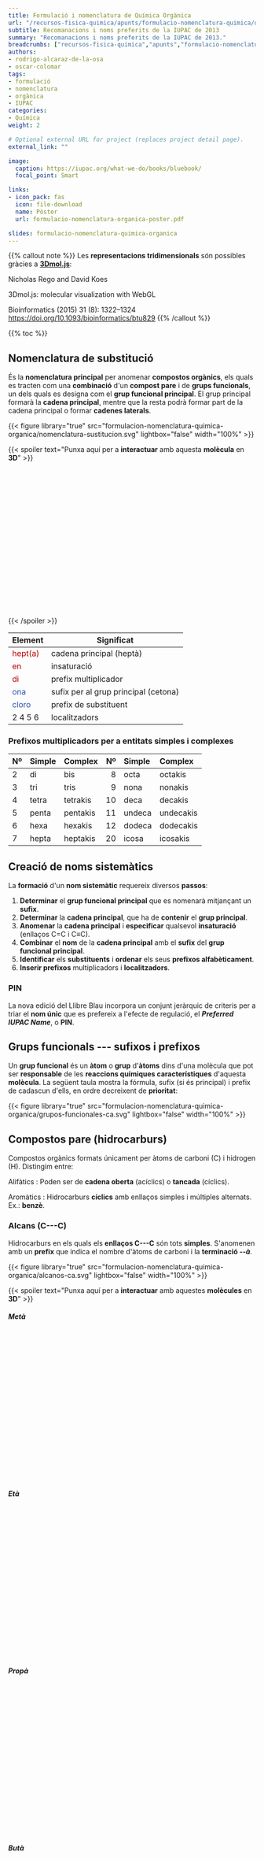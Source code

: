 ```yaml
---
title: Formulació i nomenclatura de Química Orgànica
url: "/recursos-fisica-quimica/apunts/formulacio-nomenclatura-quimica/organica"
subtitle: Recomanacions i noms preferits de la IUPAC de 2013
summary: "Recomanacions i noms preferits de la IUPAC de 2013."
breadcrumbs: ["recursos-fisica-quimica","apunts","formulacio-nomenclatura-quimica"]
authors:
- rodrigo-alcaraz-de-la-osa
- oscar-colomar
tags:
- formulació
- nomenclatura
- orgànica
- IUPAC
categories:
- Química
weight: 2

# Optional external URL for project (replaces project detail page).
external_link: ""

image:
  caption: https://iupac.org/what-we-do/books/bluebook/
  focal_point: Smart

links:
- icon_pack: fas
  icon: file-download
  name: Pòster
  url: formulacio-nomenclatura-organica-poster.pdf

slides: formulacio-nomenclatura-quimica-organica
---
```


<script src="https://3Dmol.csb.pitt.edu/build/3Dmol-min.js"></script>

{{% callout note %}}
Les **representacions tridimensionals** són possibles gràcies a [**3Dmol.js**](https://3dmol.csb.pitt.edu):

Nicholas Rego and David Koes

3Dmol.js: molecular visualization with WebGL

Bioinformatics (2015) 31 (8): 1322–1324 https://doi.org/10.1093/bioinformatics/btu829
{{% /callout %}}

{{% toc %}}

## Nomenclatura de substitució
És la **nomenclatura principal** per anomenar **compostos orgànics**, els quals es tracten com una **combinació** d'un **compost pare** i de **grups funcionals**, un dels quals es designa com el **grup funcional principal**. El grup principal formarà la **cadena principal**, mentre que la resta podrà formar part de la cadena principal o formar **cadenes laterals**.

{{< figure library="true" src="formulacion-nomenclatura-quimica-organica/nomenclatura-sustitucion.svg" lightbox="false" width="100%" >}}

{{< spoiler text="Punxa aquí per a **interactuar** amb aquesta **molècula** en **3D**" >}}
<div style="height: 300px; width: 100%; position: relative;" class='viewer_3Dmoljs' data-href='/media/formulacion-nomenclatura-quimica-organica/sustitucion.sdf' data-backgroundalpha='0.0' data-style='stick;sphere:radius~0.5' data-spin='axis:y'></div>
{{< /spoiler >}}

| Element | Significat |
| --- | --- |
| <span style="color: #b50000">hept(a)</span> | cadena principal (heptà) |
| <span style="color: #b50000">en</span> | insaturació |
| <span style="color: #b50000">di</span> | prefix multiplicador |
| <span style="color: #2a54a9">ona</span> | sufix per al grup principal (cetona) |
| <span style="color: #2a54a9">cloro</span> | prefix de substituent |
| 2 4 5 6 | localitzadors |

### Prefixos multiplicadors per a entitats simples i complexes

| Nº | Simple | Complex | Nº | Simple | Complex |
| :--- | :--- | :--- | ---: | :--- | :--- |
| 2 | di | bis | 8 | octa | octakis |
| 3 | tri | tris | 9 | nona | nonakis |
| 4 | tetra | tetrakis | 10 | deca | decakis |
| 5 | penta | pentakis | 11 | undeca | undecakis |
| 6 | hexa | hexakis | 12 | dodeca | dodecakis |
| 7 | hepta | heptakis | 20 | icosa | icosakis |

## Creació de noms sistemàtics

La **formació** d'un **nom sistemàtic** requereix diversos **passos**:

1. **Determinar** el **grup funcional principal** que es nomenarà mitjançant un **sufix**.
2. **Determinar** la **cadena principal**, que ha de **contenir** el **grup principal**.
3. **Anomenar** la **cadena principal** i **especificar** qualsevol **insaturació** (enllaços C=C i C&equiv;C).
4. **Combinar** el **nom** de la **cadena principal** amb el **sufix** del **grup funcional principal**.
5. **Identificar** els **substituents** i **ordenar** els seus **prefixos alfabèticament**.
6. **Inserir prefixos** multiplicadors i **localitzadors**.

### PIN
La nova edició del Llibre Blau incorpora un conjunt jeràrquic de criteris per a triar el **nom únic** que es prefereix a l'efecte de regulació, el ***Preferred IUPAC Name***, o **PIN**.

## Grups funcionals --- sufixos i prefixos
Un **grup funcional** és un **àtom** o **grup** d'**àtoms** dins d'una molècula que pot ser **responsable** de les **reaccions químiques característiques** d'aquesta **molècula**. La següent taula mostra la fórmula, sufix (si és principal) i prefix de cadascun d'ells, en ordre decreixent de **prioritat**:

{{< figure library="true" src="formulacion-nomenclatura-quimica-organica/grupos-funcionales-ca.svg" lightbox="false" width="100%" >}}

## Compostos pare (hidrocarburs)
Compostos orgànics formats únicament per àtoms de carboni (C) i hidrogen (H). Distingim entre:

Alifàtics
: Poden ser de **cadena oberta** (acíclics) o **tancada** (cíclics).

Aromàtics
: Hidrocarburs **cíclics** amb enllaços simples i múltiples alternats. Ex.: **benzè**.

### Alcans (C---C)
Hidrocarburs en els quals els **enllaços C---C** són tots **simples**. S'anomenen amb un **prefix** que indica el nombre d'àtoms de carboni i la **terminació *--à***.

{{< figure library="true" src="formulacion-nomenclatura-quimica-organica/alcanos-ca.svg" lightbox="false" width="100%" >}}

{{< spoiler text="Punxa aquí per a **interactuar** amb aquestes **molècules** en **3D**" >}}
##### Metà
<div style="height: 300px; width: 100%; position: relative;" class='viewer_3Dmoljs' data-href='/media/formulacion-nomenclatura-quimica-organica/metano.sdf' data-backgroundalpha='0.0' data-style='stick;sphere:radius~0.5' data-spin='axis:y'></div>

##### Età
<div style="height: 300px; width: 100%; position: relative;" class='viewer_3Dmoljs' data-href='/media/formulacion-nomenclatura-quimica-organica/etano.sdf' data-backgroundalpha='0.0' data-style='stick;sphere:radius~0.5' data-spin='axis:y'></div>

##### Propà
<div style="height: 300px; width: 100%; position: relative;" class='viewer_3Dmoljs' data-href='/media/formulacion-nomenclatura-quimica-organica/propano.sdf' data-backgroundalpha='0.0' data-style='stick;sphere:radius~0.5' data-spin='axis:y'></div>

##### Butà
<div style="height: 300px; width: 100%; position: relative;" class='viewer_3Dmoljs' data-href='/media/formulacion-nomenclatura-quimica-organica/butano.sdf' data-backgroundalpha='0.0' data-style='stick;sphere:radius~0.5' data-spin='axis:y'></div>
{{< /spoiler >}}

En cas de ser **substituents**, canvien la **terminació** --à per ***--il***.

#### Cicloalcans
S'afegeix el **prefix *ciclo--*** al nom de l'hidrocarbur.

{{< figure library="true" src="formulacion-nomenclatura-quimica-organica/cicloalcanos-ca.svg" lightbox="false" width="100%" >}}

{{< spoiler text="Punxa aquí per a **interactuar** amb aquestes **molècules** en **3D**" >}}
##### Ciclopropà
<div style="height: 300px; width: 100%; position: relative;" class='viewer_3Dmoljs' data-href='/media/formulacion-nomenclatura-quimica-organica/ciclopropano.sdf' data-backgroundalpha='0.0' data-style='stick;sphere:radius~0.5' data-spin='axis:y'></div>

##### Ciclobutà
<div style="height: 300px; width: 100%; position: relative;" class='viewer_3Dmoljs' data-href='/media/formulacion-nomenclatura-quimica-organica/ciclobutano.sdf' data-backgroundalpha='0.0' data-style='stick;sphere:radius~0.5' data-spin='axis:y'></div>

##### Ciclohexà
<div style="height: 300px; width: 100%; position: relative;" class='viewer_3Dmoljs' data-href='/media/formulacion-nomenclatura-quimica-organica/ciclohexano.sdf' data-backgroundalpha='0.0' data-style='stick;sphere:radius~0.5' data-spin='axis:y'></div>

##### Ciclodecà
<div style="height: 300px; width: 100%; position: relative;" class='viewer_3Dmoljs' data-href='/media/formulacion-nomenclatura-quimica-organica/ciclodecano.sdf' data-backgroundalpha='0.0' data-style='stick;sphere:radius~0.5' data-spin='axis:y'></div>
{{< /spoiler >}}

### Alquens (C=C) i alquins (C&equiv;C)
La presència d'**insaturacions** ---**enllaços dobles** (**C=C**) i **triples** (**C&equiv;C**)--- s'indica mitjançant les **terminacions *--è*** i ***--í***, respectivament, i **localitzadors** definint les seves posicions.

{{< figure library="true" src="formulacion-nomenclatura-quimica-organica/insaturaciones-ca.svg" lightbox="false" width="100%" >}}

{{< spoiler text="Punxa aquí per a **interactuar** amb aquestes **molècules** en **3D**" >}}
#### Buta-1,3-diè
<div style="height: 300px; width: 100%; position: relative;" class='viewer_3Dmoljs' data-href='/media/formulacion-nomenclatura-quimica-organica/butadieno.sdf' data-backgroundalpha='0.0' data-style='stick;sphere:radius~0.5' data-spin='axis:y'></div>

#### Pent-1-en-4-í
<div style="height: 300px; width: 100%; position: relative;" class='viewer_3Dmoljs' data-href='/media/formulacion-nomenclatura-quimica-organica/pentino.sdf' data-backgroundalpha='0.0' data-style='stick;sphere:radius~0.5' data-spin='axis:y'></div>

#### Ciclohexa-1,3-diè
<div style="height: 300px; width: 100%; position: relative;" class='viewer_3Dmoljs' data-href='/media/formulacion-nomenclatura-quimica-organica/ciclohexadieno.sdf' data-backgroundalpha='0.0' data-style='stick;sphere:radius~0.5' data-spin='axis:y'></div>
{{< /spoiler >}}

En cas de ser **substituents**, acaben en ***--enil*** i ***--inil***, respectivament.

### Aromàtics (arens)
El **benzè**, **C<sub>6</sub>H<sub>6</sub>**, és l'hidrocarbur aromàtic de **referència**.

{{< figure library="true" src="formulacion-nomenclatura-quimica-organica/aromaticos-ca.svg" lightbox="false" width="100%" >}}

{{< spoiler text="Punxa aquí per a **interactuar** amb aquestes **molècules** en **3D**" >}}
##### Benzè
<div style="height: 300px; width: 100%; position: relative;" class='viewer_3Dmoljs' data-href='/media/formulacion-nomenclatura-quimica-organica/benceno.sdf' data-backgroundalpha='0.0' data-style='stick;sphere:radius~0.5' data-spin='axis:y'></div>

##### Toluè
<div style="height: 300px; width: 100%; position: relative;" class='viewer_3Dmoljs' data-href='/media/formulacion-nomenclatura-quimica-organica/tolueno.sdf' data-backgroundalpha='0.0' data-style='stick;sphere:radius~0.5' data-spin='axis:y'></div>

##### Etenilbenzè
<div style="height: 300px; width: 100%; position: relative;" class='viewer_3Dmoljs' data-href='/media/formulacion-nomenclatura-quimica-organica/etenilbenceno.sdf' data-backgroundalpha='0.0' data-style='stick;sphere:radius~0.5' data-spin='axis:y'></div>

##### 1,2,4,5-tetrametilbenzè
<div style="height: 300px; width: 100%; position: relative;" class='viewer_3Dmoljs' data-href='/media/formulacion-nomenclatura-quimica-organica/dureno.sdf' data-backgroundalpha='0.0' data-style='stick;sphere:radius~0.5' data-spin='axis:y'></div>
{{< /spoiler >}}

En cas de ser **substituent**, es denomina ***fenil***.

{{< spoiler text="Com és millor representar el benzè? Punxa aquí per a llegir una interessant discussió en forma de 🧵 fil de Twitter" >}}
<div align="center">
{{< tweet 1316297800607563778 >}}
</div>
{{< /spoiler >}}

#### Arens policíclics amb importància en l'estudi de sistemes biològics
{{< figure library="true" src="formulacion-nomenclatura-quimica-organica/policiclicos-ca.svg" lightbox="false" width="100%" >}}

{{< spoiler text="Punxa aquí per a **interactuar** amb aquestes **molècules** en **3D**" >}}
##### Naftalè
<div style="height: 300px; width: 100%; position: relative;" class='viewer_3Dmoljs' data-href='/media/formulacion-nomenclatura-quimica-organica/naftaleno.sdf' data-backgroundalpha='0.0' data-style='stick;sphere:radius~0.5' data-spin='axis:y'></div>

##### Antracè
<div style="height: 300px; width: 100%; position: relative;" class='viewer_3Dmoljs' data-href='/media/formulacion-nomenclatura-quimica-organica/antraceno.sdf' data-backgroundalpha='0.0' data-style='stick;sphere:radius~0.5' data-spin='axis:y'></div>

##### Fenantrè
<div style="height: 300px; width: 100%; position: relative;" class='viewer_3Dmoljs' data-href='/media/formulacion-nomenclatura-quimica-organica/fenantreno.sdf' data-backgroundalpha='0.0' data-style='stick;sphere:radius~0.5' data-spin='axis:y'></div>
{{< /spoiler >}}

## Elecció i numeració de la cadena principal
### Elecció
La **cadena principal** es **tria** aplicant els següents **criteris**:

1. Conté el grup funcional principal.
2. Conté el major nombre de grups funcionals.
3. Els sistemes d'anells són prioritaris enfront de les cadenes.
4. Conté més àtoms.
5. Conté més enllaços múltiples (dobles en cas d'empat).
6. Conté més substituents.
								
### Numeració
La **cadena principal** es **numera** aplicant els següents **criteris**:

1. Localitzadors més baixos per a heteroàtoms (substituts d'algun carboni en la cadena principal).
2. Localitzador més baix per al grup funcional principal.
3. Localitzadors més baixos per a enllaços dobles i triples.
4. Localitzadors més baixos com a conjunt per a tots els substituents anomenats com a prefixos.
5. Localitzadors més baixos per a substituents en ordre d'esment (alfabètic).

## Nomenclatura de classe funcional
També coneguda com a nomenclatura ***radicofuncional***, és la **preferida** per a **èsters** i **halurs d'àcid** (també utilitzada per a **èters** i **cetones**). Els noms consisteixen en el **nom** del **grup principal** del compost seguit de la paraula ***de*** i el **nom** del **substituent** al qual va unit.

{{< figure library="true" src="formulacion-nomenclatura-quimica-organica/nomenclatura-clase-funcional-ca.svg" lightbox="false" width="100%" >}}

{{< spoiler text="Punxa aquí per a **interactuar** amb aquestes **molècules** en **3D**" >}}
### Propanoat de metil
<div style="height: 300px; width: 100%; position: relative;" class='viewer_3Dmoljs' data-href='/media/formulacion-nomenclatura-quimica-organica/propanoato-metilo.sdf' data-backgroundalpha='0.0' data-style='stick;sphere:radius~0.5' data-spin='axis:y'></div>

### Clorur d'acetil
<div style="height: 300px; width: 100%; position: relative;" class='viewer_3Dmoljs' data-href='/media/formulacion-nomenclatura-quimica-organica/cloruro-acetilo.sdf' data-backgroundalpha='0.0' data-style='stick;sphere:radius~0.5' data-spin='axis:y'></div>

### Bromur de benzoïl
<div style="height: 300px; width: 100%; position: relative;" class='viewer_3Dmoljs' data-href='/media/formulacion-nomenclatura-quimica-organica/bromuro-benzoilo.sdf' data-backgroundalpha='0.0' data-style='stick;sphere:radius~0.5' data-spin='axis:y'></div>
{{< /spoiler >}}

## Representació gràfica (ziga-zaga)
{{< figure library="true" src="formulacion-nomenclatura-quimica-organica/zigzag-ca.svg" lightbox="false" width="100%" >}}

## Funcions que contenen halògens (<span style="color: #4c5f26">F</span>, <span style="color: #4c5f26">Cl</span>, <span style="color: #4c5f26">Br</span> o <span style="color: #4c5f26">I</span>)
No poden ser mai el grup principal, per la qual cosa s'anomenen afegint el **prefix *fluoro--***, ***cloro--***, ***bromo--*** o ***yodo--***, segons correspongui, al nom de l'hidrocarbur.

{{< figure library="true" src="formulacion-nomenclatura-quimica-organica/haloalcanos-ca.svg" lightbox="false" width="100%" >}}

{{< spoiler text="Punxa aquí per a **interactuar** amb aquestes **molècules** en **3D**" >}}
### 1,1,1,2-tetrafluoroetà
<div style="height: 300px; width: 100%; position: relative;" class='viewer_3Dmoljs' data-href='/media/formulacion-nomenclatura-quimica-organica/tetrafluoroetano.sdf' data-backgroundalpha='0.0' data-style='stick;sphere:radius~0.5' data-spin='axis:y'></div>

### 1,1-dicloroetè
<div style="height: 300px; width: 100%; position: relative;" class='viewer_3Dmoljs' data-href='/media/formulacion-nomenclatura-quimica-organica/dicloroeteno.sdf' data-backgroundalpha='0.0' data-style='stick;sphere:radius~0.5' data-spin='axis:y'></div>

### 1,2-dibromobenzè
<div style="height: 300px; width: 100%; position: relative;" class='viewer_3Dmoljs' data-href='/media/formulacion-nomenclatura-quimica-organica/dibromobenceno.sdf' data-backgroundalpha='0.0' data-style='stick;sphere:radius~0.5' data-spin='axis:y'></div>

### Yodometà
<div style="height: 300px; width: 100%; position: relative;" class='viewer_3Dmoljs' data-href='/media/formulacion-nomenclatura-quimica-organica/yodometano.sdf' data-backgroundalpha='0.0' data-style='stick;sphere:radius~0.5' data-spin='axis:y'></div>
{{< /spoiler >}}

## Funcions que contenen oxigen (<span style="color: #b50000">O</span>)
### Alcohols (<span style="color: #b50000">---OH</span>)
Si són el **grup principal** s'afegeix el **sufix *--ol*** al nom de l'hidrocarbur, en cas contrari s'utilitza el **prefix *hidroxi--***.

{{< figure library="true" src="formulacion-nomenclatura-quimica-organica/alcoholes-ca.svg" lightbox="false" width="100%" >}}

{{< spoiler text="Punxa aquí per a **interactuar** amb aquestes **molècules** en **3D**" >}}
#### Etanol
<div style="height: 300px; width: 100%; position: relative;" class='viewer_3Dmoljs' data-href='/media/formulacion-nomenclatura-quimica-organica/etanol.sdf' data-backgroundalpha='0.0' data-style='stick;sphere:radius~0.5' data-spin='axis:y'></div>

#### Fenol
<div style="height: 300px; width: 100%; position: relative;" class='viewer_3Dmoljs' data-href='/media/formulacion-nomenclatura-quimica-organica/fenol.sdf' data-backgroundalpha='0.0' data-style='stick;sphere:radius~0.5' data-spin='axis:y'></div>

#### Àcid 2-hidroxipropanoic
<div style="height: 300px; width: 100%; position: relative;" class='viewer_3Dmoljs' data-href='/media/formulacion-nomenclatura-quimica-organica/acido-2-hidroxipropanoico.sdf' data-backgroundalpha='0.0' data-style='stick;sphere:radius~0.5' data-spin='axis:y'></div>
{{< /spoiler >}}

### Aldehids (<span style="color: #b50000">---CHO</span>)
Si són el **grup principal** s'afegeix el **sufix *--al*** (o ***--carbaldehid***) al nom de l'hidrocarbur, en cas contrari s'utilitza el **prefix *formil--*** (u ***oxo--***).

{{< figure library="true" src="formulacion-nomenclatura-quimica-organica/aldehidos-ca.svg" lightbox="false" width="100%" >}}

{{< spoiler text="Punxa aquí per a **interactuar** amb aquestes **molècules** en **3D**" >}}
#### Formaldehid
<div style="height: 300px; width: 100%; position: relative;" class='viewer_3Dmoljs' data-href='/media/formulacion-nomenclatura-quimica-organica/formaldehido.sdf' data-backgroundalpha='0.0' data-style='stick;sphere:radius~0.5' data-spin='axis:y'></div>

#### Benzaldehid
<div style="height: 300px; width: 100%; position: relative;" class='viewer_3Dmoljs' data-href='/media/formulacion-nomenclatura-quimica-organica/benzaldehido.sdf' data-backgroundalpha='0.0' data-style='stick;sphere:radius~0.5' data-spin='axis:y'></div>

#### Àcid 4-metil-3-formilpent-3-en-1-oic
<div style="height: 300px; width: 100%; position: relative;" class='viewer_3Dmoljs' data-href='/media/formulacion-nomenclatura-quimica-organica/acido-formilpentoico.sdf' data-backgroundalpha='0.0' data-style='stick;sphere:radius~0.5' data-spin='axis:y'></div>
{{< /spoiler >}}

### Cetones (<span style="color: #b50000">=O</span>)

Si són el **grup principal** s'afegeix el **sufix *--ona*** al nom de l'hidrocarbur, en cas contrari s'utilitza el **prefix *oxo--***.

{{< figure library="true" src="formulacion-nomenclatura-quimica-organica/cetonas-ca.svg" lightbox="false" width="100%" >}}

{{< spoiler text="Punxa aquí per a **interactuar** amb aquestes **molècules** en **3D**" >}}
#### Propan-2-ona
<div style="height: 300px; width: 100%; position: relative;" class='viewer_3Dmoljs' data-href='/media/formulacion-nomenclatura-quimica-organica/acetona.sdf' data-backgroundalpha='0.0' data-style='stick;sphere:radius~0.5' data-spin='axis:y'></div>

#### 1-feniletan-1-ona
<div style="height: 300px; width: 100%; position: relative;" class='viewer_3Dmoljs' data-href='/media/formulacion-nomenclatura-quimica-organica/acetofenona.sdf' data-backgroundalpha='0.0' data-style='stick;sphere:radius~0.5' data-spin='axis:y'></div>

#### 2-metil-3-oxo-butanal
<div style="height: 300px; width: 100%; position: relative;" class='viewer_3Dmoljs' data-href='/media/formulacion-nomenclatura-quimica-organica/butanal.sdf' data-backgroundalpha='0.0' data-style='stick;sphere:radius~0.5' data-spin='axis:y'></div>
{{< /spoiler >}}

### Èters (<span style="color: #b50000">---OR</span>)
No poden ser mai el grup principal, per la qual cosa s'anomenen afegint el **prefix *(R)oxi--*** al nom de l'hidrocarbur.

{{< figure library="true" src="formulacion-nomenclatura-quimica-organica/eteres-ca.svg" lightbox="false" width="100%" >}}

{{< spoiler text="Punxa aquí per a **interactuar** amb aquestes **molècules** en **3D**" >}}
#### Etoxietà
<div style="height: 300px; width: 100%; position: relative;" class='viewer_3Dmoljs' data-href='/media/formulacion-nomenclatura-quimica-organica/etoxietano.sdf' data-backgroundalpha='0.0' data-style='stick;sphere:radius~0.5' data-spin='axis:y'></div>

#### Anisol
<div style="height: 300px; width: 100%; position: relative;" class='viewer_3Dmoljs' data-href='/media/formulacion-nomenclatura-quimica-organica/anisol.sdf' data-backgroundalpha='0.0' data-style='stick;sphere:radius~0.5' data-spin='axis:y'></div>

#### Furà
<div style="height: 300px; width: 100%; position: relative;" class='viewer_3Dmoljs' data-href='/media/formulacion-nomenclatura-quimica-organica/furano.sdf' data-backgroundalpha='0.0' data-style='stick;sphere:radius~0.5' data-spin='axis:y'></div>
{{< /spoiler >}}

### Àcids carboxílics (<span style="color: #b50000">---COOH</span>)
Són compostos amb un **grup carboxil**, **<span style="color: #b50000">---C(=O)OH</span>**.
Si són el **grup principal** s'anomenen començant per ***àcid*** i afegint el **sufix *--oic*** (o ***--carboxílic***) al nom de l'hidrocarbur, en cas contrari s'utilitza el **prefix *carboxi--***. Exemples: **aminoàcids** i **àcids grassos**.

{{< figure library="true" src="formulacion-nomenclatura-quimica-organica/acidos-carboxilicos-ca.svg" lightbox="false" width="100%" >}}

{{< spoiler text="Punxa aquí per a **interactuar** amb aquestes **molècules** en **3D**" >}}
#### Àcid acètic
<div style="height: 300px; width: 100%; position: relative;" class='viewer_3Dmoljs' data-href='/media/formulacion-nomenclatura-quimica-organica/acido-acetico.sdf' data-backgroundalpha='0.0' data-style='stick;sphere:radius~0.5' data-spin='axis:y'></div>

#### Àcid benzoic
<div style="height: 300px; width: 100%; position: relative;" class='viewer_3Dmoljs' data-href='/media/formulacion-nomenclatura-quimica-organica/acido-benzoico.sdf' data-backgroundalpha='0.0' data-style='stick;sphere:radius~0.5' data-spin='axis:y'></div>

#### Àcido 2-hidroxipropan-1,2,3-tricarboxílic
<div style="height: 300px; width: 100%; position: relative;" class='viewer_3Dmoljs' data-href='/media/formulacion-nomenclatura-quimica-organica/acido-citrico.sdf' data-backgroundalpha='0.0' data-style='stick;sphere:radius~0.5' data-spin='axis:y'></div>
{{< /spoiler >}}

### Èsters (<span style="color: #b50000">---COOR</span>)
Deriven d'àcids, en els quals almenys un grup hidroxi, ---OH, se substitueix per un grup ---OR. S'utilitza la **nomenclatura** de **classe funcional**, substituint la **terminació** --oic de l'àcid per ***--oat***, si són el **grup principal**; en cas contrari s'utilitza el **prefix *(R)oxicarbonil--***.

{{< figure library="true" src="formulacion-nomenclatura-quimica-organica/esteres-ca.svg" lightbox="false" width="100%" >}}

{{< spoiler text="Punxa aquí per a **interactuar** amb aquestes **molècules** en **3D**" >}}
#### Acetat d'etil
<div style="height: 300px; width: 100%; position: relative;" class='viewer_3Dmoljs' data-href='/media/formulacion-nomenclatura-quimica-organica/acetato-etilo.sdf' data-backgroundalpha='0.0' data-style='stick;sphere:radius~0.5' data-spin='axis:y'></div>

#### Benzoat de metil
<div style="height: 300px; width: 100%; position: relative;" class='viewer_3Dmoljs' data-href='/media/formulacion-nomenclatura-quimica-organica/benzoato-metilo.sdf' data-backgroundalpha='0.0' data-style='stick;sphere:radius~0.5' data-spin='axis:y'></div>

#### Àcid 3-(acetiloxi)propanoic
<div style="height: 300px; width: 100%; position: relative;" class='viewer_3Dmoljs' data-href='/media/formulacion-nomenclatura-quimica-organica/acido-acetiloxipropanoico.sdf' data-backgroundalpha='0.0' data-style='stick;sphere:radius~0.5' data-spin='axis:y'></div>
{{< /spoiler >}}

### Carboxilats (<span style="color: #b50000">---COO<sup>--</sup></span>)
Són la base conjugada d'un àcid carboxílic, sent ions amb càrrega negativa (anions). S'utilitza la **nomenclatura** de **classe funcional**, substituint la **terminació** --oic de l'àcid per ***--oat***, si són el **grup principal**; en cas contrari s'utilitza el **prefix *carboxilat--***.

{{< figure library="true" src="formulacion-nomenclatura-quimica-organica/carboxilatos-ca.svg" lightbox="false" width="100%" >}}

### Halurs d'àcid (<span style="color: #b50000">---COX</span>)
Deriven d'àcids carboxílics, substituint el grup hidroxi, ---OH, per un halur (F, Cl, Br o I).
S'utilitza la **nomenclatura** de **classe funcional**, començant per ***halur de*** i substituint la **terminació** --oic de l'àcid per ***--oïl***, si són el **grup principal**; en cas contrari s'utilitza el **prefix *halocarbonil--***.

{{< figure library="true" src="formulacion-nomenclatura-quimica-organica/haluros-acido-ca.svg" lightbox="false" width="100%" >}}

{{< spoiler text="Punxa aquí per a **interactuar** amb aquestes **molècules** en **3D**" >}}
#### Clorur d'acetil
<div style="height: 300px; width: 100%; position: relative;" class='viewer_3Dmoljs' data-href='/media/formulacion-nomenclatura-quimica-organica/cloruro-acetilo.sdf' data-backgroundalpha='0.0' data-style='stick;sphere:radius~0.5' data-spin='axis:y'></div>

#### Bromur de benzoïl
<div style="height: 300px; width: 100%; position: relative;" class='viewer_3Dmoljs' data-href='/media/formulacion-nomenclatura-quimica-organica/bromuro-benzoilo.sdf' data-backgroundalpha='0.0' data-style='stick;sphere:radius~0.5' data-spin='axis:y'></div>

#### Àcid 4-clorocarbonil-3-hidroxi-2-metilpentanoic
<div style="height: 300px; width: 100%; position: relative;" class='viewer_3Dmoljs' data-href='/media/formulacion-nomenclatura-quimica-organica/acido-metilpentanoico.sdf' data-backgroundalpha='0.0' data-style='stick;sphere:radius~0.5' data-spin='axis:y'></div>
{{< /spoiler >}}

## Funcions que contenen nitrogen (<span style="color: #2a54a9">N</span>)
### Amines (<span style="color: #2a54a9">---NH<sub>2</sub></span>)
Si són el **grup principal** s'afegeix el **sufix *--amina*** al nom de l'hidrocarbur, en cas contrari s'utilitza el **prefix *amino--***.

{{< figure library="true" src="formulacion-nomenclatura-quimica-organica/aminas.svg" lightbox="false" width="100%" >}}

{{< spoiler text="Punxa aquí per a **interactuar** amb aquestes **molècules** en **3D**" >}}
##### Prop-1-en-1-amina
<div style="height: 300px; width: 100%; position: relative;" class='viewer_3Dmoljs' data-href='/media/formulacion-nomenclatura-quimica-organica/propenamina.sdf' data-backgroundalpha='0.0' data-style='stick;sphere:radius~0.5' data-spin='axis:y'></div>

##### Anilina
<div style="height: 300px; width: 100%; position: relative;" class='viewer_3Dmoljs' data-href='/media/formulacion-nomenclatura-quimica-organica/anilina.sdf' data-backgroundalpha='0.0' data-style='stick;sphere:radius~0.5' data-spin='axis:y'></div>

##### 2-(dimetilamino)etanol
<div style="height: 300px; width: 100%; position: relative;" class='viewer_3Dmoljs' data-href='/media/formulacion-nomenclatura-quimica-organica/dimetilaminoetanol.sdf' data-backgroundalpha='0.0' data-style='stick;sphere:radius~0.5' data-spin='axis:y'></div>
{{< /spoiler >}}

#### Aminas secundaries i terciaries
Quan es reemplacen hidrògens del grup ---NH<sub>2</sub> per substituents complexos s'utilitza la lletra <em>N</em> en comptes de nombres localitzadors.

{{< figure library="true" src="formulacion-nomenclatura-quimica-organica/aminas-sec-terc.svg" lightbox="false" width="100%" >}}

{{< spoiler text="Punxa aquí per a **interactuar** amb aquestes **molècules** en **3D**" >}}
##### *N*-metilmetanamina
<div style="height: 300px; width: 100%; position: relative;" class='viewer_3Dmoljs' data-href='/media/formulacion-nomenclatura-quimica-organica/N-metilmetanamina.sdf' data-backgroundalpha='0.0' data-style='stick;sphere:radius~0.5' data-spin='axis:y'></div>

##### *N*-fenilanilina
<div style="height: 300px; width: 100%; position: relative;" class='viewer_3Dmoljs' data-href='/media/formulacion-nomenclatura-quimica-organica/N-fenilanilina.sdf' data-backgroundalpha='0.0' data-style='stick;sphere:radius~0.5' data-spin='axis:y'></div>

##### *N*,*N*-dimetilmetanamina
<div style="height: 300px; width: 100%; position: relative;" class='viewer_3Dmoljs' data-href='/media/formulacion-nomenclatura-quimica-organica/N-N-dimetilmetanamina.sdf' data-backgroundalpha='0.0' data-style='stick;sphere:radius~0.5' data-spin='axis:y'></div>
{{< /spoiler >}}

### Amides (<span style="color: #2a54a9">---CONH<sub>2</sub></span>)
Si són el **grup principal** s'afegeix el **sufix *--amida*** (o ***--carboxamida***) al nom de l'hidrocarbur, en cas contrari s'utilitza el **prefix *carbamoïl--***.

{{< figure library="true" src="formulacion-nomenclatura-quimica-organica/amidas-ca.svg" lightbox="false" width="100%" >}}

{{< spoiler text="Punxa aquí per a **interactuar** amb aquestes **molècules** en **3D**" >}}
##### Acetamida
<div style="height: 300px; width: 100%; position: relative;" class='viewer_3Dmoljs' data-href='/media/formulacion-nomenclatura-quimica-organica/acetamida.sdf' data-backgroundalpha='0.0' data-style='stick;sphere:radius~0.5' data-spin='axis:y'></div>

##### Benzamida
<div style="height: 300px; width: 100%; position: relative;" class='viewer_3Dmoljs' data-href='/media/formulacion-nomenclatura-quimica-organica/benzamida.sdf' data-backgroundalpha='0.0' data-style='stick;sphere:radius~0.5' data-spin='axis:y'></div>

##### Asparagina
<div style="height: 300px; width: 100%; position: relative;" class='viewer_3Dmoljs' data-href='/media/formulacion-nomenclatura-quimica-organica/asparagina.sdf' data-backgroundalpha='0.0' data-style='stick;sphere:radius~0.5' data-spin='axis:y'></div>
{{< /spoiler >}}

#### Amides secundàries i terciàries
Igual que en les amines, la substitució d'hidrògens del grup ---CONH<sub>2</sub> s'indica per la lletra <em>N</em> en comptes de nombres localitzadors.

### Nitrils (<span style="color: #2a54a9">---C&equiv;N</span>)
Si són el **grup principal** s'afegeix el **sufix *--nitril*** (o ***--carbonitril***) al nom de l'hidrocarbur, en cas contrari s'utilitza el **prefix *ciano--***.

{{< figure library="true" src="formulacion-nomenclatura-quimica-organica/nitrilos-ca.svg" lightbox="false" width="100%" >}}

{{< spoiler text="Punxa aquí per a **interactuar** amb aquestes **molècules** en **3D**" >}}
#### Butannitril
<div style="height: 300px; width: 100%; position: relative;" class='viewer_3Dmoljs' data-href='/media/formulacion-nomenclatura-quimica-organica/butanonitrilo.sdf' data-backgroundalpha='0.0' data-style='stick;sphere:radius~0.5' data-spin='axis:y'></div>

#### Benzonitril
<div style="height: 300px; width: 100%; position: relative;" class='viewer_3Dmoljs' data-href='/media/formulacion-nomenclatura-quimica-organica/benzonitrilo.sdf' data-backgroundalpha='0.0' data-style='stick;sphere:radius~0.5' data-spin='axis:y'></div>

#### 2-cianoprop-2-enoat de metil
<div style="height: 300px; width: 100%; position: relative;" class='viewer_3Dmoljs' data-href='/media/formulacion-nomenclatura-quimica-organica/cianoacrilato.sdf' data-backgroundalpha='0.0' data-style='stick;sphere:radius~0.5' data-spin='axis:y'></div>
{{< /spoiler >}}

### Nitrocompostos (<span style="color: #2a54a9">---NO<sub>2</sub></span>)
No poden ser mai el grup principal. S'anomenen afegint el **prefix *nitro--***.

{{< figure library="true" src="formulacion-nomenclatura-quimica-organica/nitrocompuestos-ca.svg" lightbox="false" width="100%" >}}

{{< spoiler text="Punxa aquí per a **interactuar** amb aquestes **molècules** en **3D**" >}}
#### 2-nitropropà
<div style="height: 300px; width: 100%; position: relative;" class='viewer_3Dmoljs' data-href='/media/formulacion-nomenclatura-quimica-organica/nitropropano.sdf' data-backgroundalpha='0.0' data-style='stick;sphere:radius~0.5' data-spin='axis:y'></div>

#### 2,4,6-trinitrotoluè
<div style="height: 300px; width: 100%; position: relative;" class='viewer_3Dmoljs' data-href='/media/formulacion-nomenclatura-quimica-organica/TNT.sdf' data-backgroundalpha='0.0' data-style='stick;sphere:radius~0.5' data-spin='axis:y'></div>

#### 1,2,3-trinitroxipropà
<div style="height: 300px; width: 100%; position: relative;" class='viewer_3Dmoljs' data-href='/media/formulacion-nomenclatura-quimica-organica/nitroglicerina.sdf' data-backgroundalpha='0.0' data-style='stick;sphere:radius~0.5' data-spin='axis:y'></div>
{{< /spoiler >}}